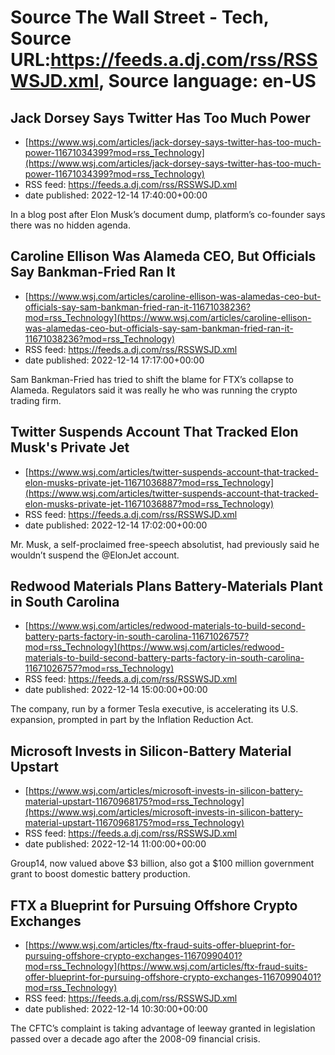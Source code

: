 # Source The Wall Street - Tech, Source URL:https://feeds.a.dj.com/rss/RSSWSJD.xml, Source language: en-US

## Jack Dorsey Says Twitter Has Too Much Power
 - [https://www.wsj.com/articles/jack-dorsey-says-twitter-has-too-much-power-11671034399?mod=rss_Technology](https://www.wsj.com/articles/jack-dorsey-says-twitter-has-too-much-power-11671034399?mod=rss_Technology)
 - RSS feed: https://feeds.a.dj.com/rss/RSSWSJD.xml
 - date published: 2022-12-14 17:40:00+00:00

In a blog post after Elon Musk’s document dump, platform’s co-founder says there was no hidden agenda.

## Caroline Ellison Was Alameda CEO, But Officials Say Bankman-Fried Ran It
 - [https://www.wsj.com/articles/caroline-ellison-was-alamedas-ceo-but-officials-say-sam-bankman-fried-ran-it-11671038236?mod=rss_Technology](https://www.wsj.com/articles/caroline-ellison-was-alamedas-ceo-but-officials-say-sam-bankman-fried-ran-it-11671038236?mod=rss_Technology)
 - RSS feed: https://feeds.a.dj.com/rss/RSSWSJD.xml
 - date published: 2022-12-14 17:17:00+00:00

Sam Bankman-Fried has tried to shift the blame for FTX’s collapse to Alameda. Regulators said it was really he who was running the crypto trading firm.

## Twitter Suspends Account That Tracked Elon Musk's Private Jet
 - [https://www.wsj.com/articles/twitter-suspends-account-that-tracked-elon-musks-private-jet-11671036887?mod=rss_Technology](https://www.wsj.com/articles/twitter-suspends-account-that-tracked-elon-musks-private-jet-11671036887?mod=rss_Technology)
 - RSS feed: https://feeds.a.dj.com/rss/RSSWSJD.xml
 - date published: 2022-12-14 17:02:00+00:00

Mr. Musk, a self-proclaimed free-speech absolutist, had previously said he wouldn’t suspend the @ElonJet account.

## Redwood Materials Plans Battery-Materials Plant in South Carolina
 - [https://www.wsj.com/articles/redwood-materials-to-build-second-battery-parts-factory-in-south-carolina-11671026757?mod=rss_Technology](https://www.wsj.com/articles/redwood-materials-to-build-second-battery-parts-factory-in-south-carolina-11671026757?mod=rss_Technology)
 - RSS feed: https://feeds.a.dj.com/rss/RSSWSJD.xml
 - date published: 2022-12-14 15:00:00+00:00

The company, run by a former Tesla executive, is accelerating its U.S. expansion, prompted in part by the Inflation Reduction Act.

## Microsoft Invests in Silicon-Battery Material Upstart
 - [https://www.wsj.com/articles/microsoft-invests-in-silicon-battery-material-upstart-11670968175?mod=rss_Technology](https://www.wsj.com/articles/microsoft-invests-in-silicon-battery-material-upstart-11670968175?mod=rss_Technology)
 - RSS feed: https://feeds.a.dj.com/rss/RSSWSJD.xml
 - date published: 2022-12-14 11:00:00+00:00

Group14, now valued above $3 billion, also got a $100 million government grant to boost domestic battery production.

## FTX a Blueprint for Pursuing Offshore Crypto Exchanges
 - [https://www.wsj.com/articles/ftx-fraud-suits-offer-blueprint-for-pursuing-offshore-crypto-exchanges-11670990401?mod=rss_Technology](https://www.wsj.com/articles/ftx-fraud-suits-offer-blueprint-for-pursuing-offshore-crypto-exchanges-11670990401?mod=rss_Technology)
 - RSS feed: https://feeds.a.dj.com/rss/RSSWSJD.xml
 - date published: 2022-12-14 10:30:00+00:00

The CFTC’s complaint is taking advantage of leeway granted in legislation passed over a decade ago after the 2008-09 financial crisis.
